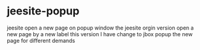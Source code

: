 # jeesite-popup
jeesite open a new page on popup window
the jeesite orgin version open a new page by a new label
this version I have change to jbox popup the new page for different demands
